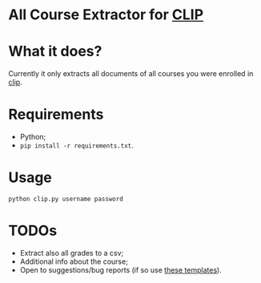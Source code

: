 # All Course Extractor for [CLIP](https://clip.unl.pt)
 
# What it does?

Currently it only extracts all documents of all courses you were enrolled in [clip](https://clip.unl.pt).

# Requirements

* Python;
* `pip install -r requirements.txt`.

# Usage
```
python clip.py username password
```

# TODOs

*   Extract also all grades to a csv;
*   Additional info about the course;
*   Open to suggestions/bug reports (if so use [these templates](ISSUE_TEMPLATE)).
